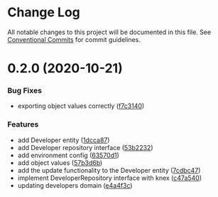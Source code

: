 # Change Log

All notable changes to this project will be documented in this file.
See [Conventional Commits](https://conventionalcommits.org) for commit guidelines.

# 0.2.0 (2020-10-21)


### Bug Fixes

* exporting object values correctly ([f7c3140](https://github.com/RuanJoppert/pontential-crud/commit/f7c3140d6eede356744c890d5c8ddf22eb841637))


### Features

* add Developer entity ([1dcca87](https://github.com/RuanJoppert/pontential-crud/commit/1dcca875ef4be9f883f1090abbcad3872b6cebe4))
* add Developer repository interface ([53b2232](https://github.com/RuanJoppert/pontential-crud/commit/53b2232f8071df4cc9868127e3a73e956270b0e6))
* add environment config ([63570d1](https://github.com/RuanJoppert/pontential-crud/commit/63570d1698c8279d9216739ee30dbcfa3256ae7d))
* add object values ([57b3d6b](https://github.com/RuanJoppert/pontential-crud/commit/57b3d6b7cc613f23f6842436ab073354c8c11432))
* add the update functionality to the Developer entity ([7cdbc47](https://github.com/RuanJoppert/pontential-crud/commit/7cdbc47b2febaea8842b017846585824c14084bd))
* implement DeveloperRepository interface with knex ([c47a540](https://github.com/RuanJoppert/pontential-crud/commit/c47a540ed9f2cce004445796eeb4315f199814f3))
* updating developers domain ([e4a4f3c](https://github.com/RuanJoppert/pontential-crud/commit/e4a4f3cee550f929ef719a3c7e2479930e6bc46b))
